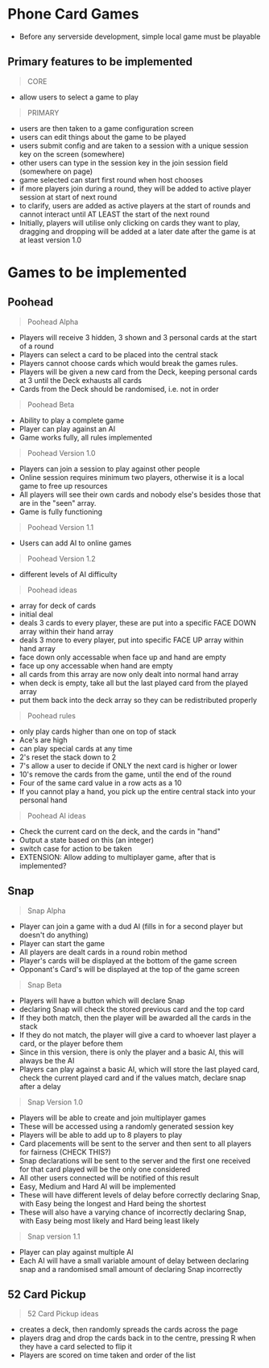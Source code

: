 Phone Card Games
=================================
- Before any serverside development, simple local game must be playable

Primary features to be implemented
---------------------------------
> CORE
- allow users to select a game to play

>PRIMARY
- users are then taken to a game configuration screen
- users can edit things about the game to be played
- users submit config and are taken to a session with a unique session key on the screen (somewhere)
- other users can type in the session key in the join session field (somewhere on page)
- game selected can start first round when host chooses
- if more players join during a round, they will be added to active player session at start of next round
- to clarify, users are added as active players at the start of rounds and cannot interact until AT LEAST the start of the next round
- Initially, players will utilise only clicking on cards they want to play, dragging and dropping will be added at a later date after the game is at at least version 1.0

Games to be implemented
===============================
Poohead
--------

>Poohead Alpha
- Players will receive 3 hidden, 3 shown and 3 personal cards at the start of a round
- Players can select a card to be placed into the central stack
- Players cannot choose cards which would break the games rules.
- Players will be given a new card from the Deck, keeping personal cards at 3 until the Deck exhausts all cards
- Cards from the Deck should be randomised, i.e. not in order

>Poohead Beta
- Ability to play a complete game
- Player can play against an AI
- Game works fully, all rules implemented

>Poohead Version 1.0
- Players can join a session to play against other people
- Online session requires minimum two players, otherwise it is a local game to free up resources
- All players will see their own cards and nobody else's besides those that are in the "seen" array.
- Game is fully functioning

>Poohead Version 1.1
- Users can add AI to online games

>Poohead Version 1.2
- different levels of AI difficulty

>Poohead ideas
- array for deck of cards
- initial deal
- deals 3 cards to every player, these are put into a specific FACE DOWN array within their hand array
- deals 3 more to every player, put into specific FACE UP array within hand array
- face down only accessable when face up and hand are empty
- face up ony accessable when hand are empty
- all cards from this array are now only dealt into normal hand array
- when deck is empty, take all but the last played card from the played array
- put them back into the deck array so they can be redistributed properly

>Poohead rules
- only play cards higher than one on top of stack
- Ace's are high
- can play special cards at any time
- 2's reset the stack down to 2
- 7's allow a user to decide if ONLY the next card is higher or lower
- 10's remove the cards from the game, until the end of the round
- Four of the same card value in a row acts as a 10
- If you cannot play a hand, you pick up the entire central stack into your personal hand

> Poohead AI ideas
- Check the current card on the deck, and the cards in "hand"
- Output a state based on this (an integer)
- switch case for action to be taken
- EXTENSION: Allow adding to multiplayer game, after that is implemented?

Snap
------

>Snap Alpha
- Player can join a game with a dud AI (fills in for a second player but doesn't do anything)
- Player can start the game
- All players are dealt cards in a round robin method
- Player's cards will be displayed at the bottom of the game screen
- Opponant's Card's will be displayed at the top of the game screen

>Snap Beta
- Players will have a button which will declare Snap
- declaring Snap will check the stored previous card and the top card
- If they both match, then the player will be awarded all the cards in the stack
- If they do not match, the player will give a card to whoever last player a card, or the player before them
- Since in this version, there is only the player and a basic AI, this will always be the AI
- Players can play against a basic AI, which will store the last played card, check the current played card and if the values match, declare snap after a delay

>Snap Version 1.0
- Players will be able to create and join multiplayer games
- These will be accessed using a randomly generated session key
- Players will be able to add up to 8 players to play
- Card placements will be sent to the server and then sent to all players for fairness (CHECK THIS?)
- Snap declarations will be sent to the server and the first one received for that card played will be the only one considered
- All other users connected will be notified of this result
- Easy, Medium and Hard AI will be implemented
- These will have different levels of delay before correctly declaring Snap, with Easy being the longest and Hard being the shortest
- These will also have a varying chance of incorrectly declaring Snap, with Easy being most likely and Hard being least likely

>Snap version 1.1
- Player can play against multiple AI
- Each AI will have a small variable amount of delay between declaring snap and a randomised small amount of declaring Snap incorrectly

52 Card Pickup
---------------

>52 Card Pickup ideas
- creates a deck, then randomly spreads the cards across the page
- players drag and drop the cards back in to the centre, pressing R when they have a card selected to flip it
- Players are scored on time taken and order of the list
